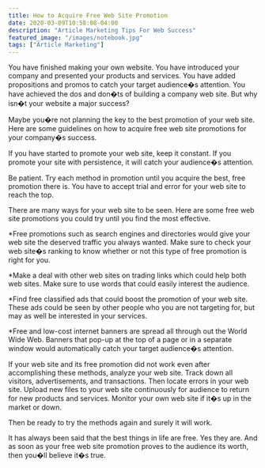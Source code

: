 ```yaml
---
title: How to Acquire Free Web Site Promotion 
date: 2020-03-09T10:58:08-04:00
description: "Article Marketing Tips For Web Success"
featured_image: "/images/notebook.jpg"
tags: ["Article Marketing"]
---
```


You have finished making your own website. You have introduced your company and presented your products and services. You have added propositions and promos to catch your target audience�s attention. You have achieved the dos and don�ts of building a company web site. But why isn�t your website a major success? 

Maybe you�re not planning the key to the best promotion of your web site. Here are some guidelines on how to acquire free web site promotions for your company�s success.

If you have started to promote your web site, keep it constant. If you promote your site with persistence, it will catch your audience�s attention.

Be patient. Try each method in promotion until you acquire the best, free promotion there is. You have to accept trial and error for your web site to reach the top. 

There are many ways for your web site to be seen. Here are some free web site promotions you could try until you find the most effective.

*Free promotions such as search engines and directories would give your web site the deserved traffic you always wanted.  Make sure to check your web site�s ranking to know whether or not this type of free promotion is right for you.

*Make a deal with other web sites on trading links which could help both web sites.  Make sure to use words that could easily interest the audience. 

*Find free classified ads that could boost the promotion of your web site. These ads could be seen by other people who you are not targeting for, but may as well be interested in your services.

*Free and low-cost internet banners are spread all through out the World Wide Web.  Banners that pop-up at the top of a page or in a separate window would automatically catch your target audience�s attention.

If your web site and its free promotion did not work even after accomplishing these methods, analyze your web site. Track down all visitors, advertisements, and transactions. Then locate errors in your web site. Upload new files to your web site continuously for audience to return for new products and services. Monitor your own web site if it�s up in the market or down.

Then be ready to try the methods again and surely it will work. 

It has always been said that the best things in life are free. Yes they are. And as soon as your free web site promotion proves to the audience its worth, then you�ll believe it�s true. 

